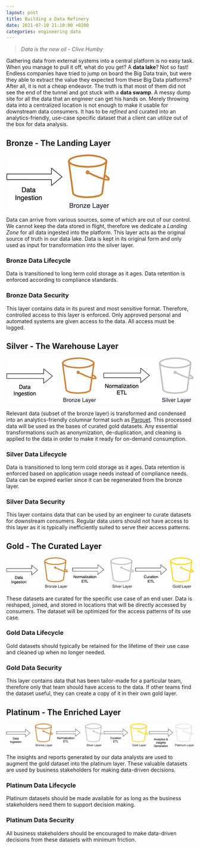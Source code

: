 ```yaml
---
layout: post
title: Building a Data Refinery
date: 2021-07-10 21:10:00 +0200
categories: engineering data
---
```

[bronze]: /assets/images/data-refinery/bronze.png
[silver]: /assets/images/data-refinery/silver.png
[gold]: /assets/images/data-refinery/gold.png
[platinum]: /assets/images/data-refinery/platinum.png

> _Data is the new oil - Clive Humby_

Gathering data from external systems into a central platform is no easy task. When you manage to pull it off, what do you get? A **data lake**? Not so fast!
Endless companies have tried to jump on board the Big Data train, but were they able to extract the value they expected from these Big Data platforms? After all, it is not a cheap endeavor. The truth is that most of them did not see the end of the tunnel and got stuck with a **data swamp**. A messy dump site for all the data that an engineer can get his hands on. Merely throwing data into a centralized location is not enough to make it usable for downstream data consumers. It has to be _refined_ and curated into an analytics-friendly, use-case specific dataset that a client can utilize out of the box for data analysis.

## Bronze - The Landing Layer

![Bronze diagram][bronze]

Data can arrive from various sources, some of which are out of our control. We cannot keep the data stored in flight, therefore we dedicate a _Landing Zone_ for all data ingested into the platform. This layer acts as the original source of truth in our data lake. Data is kept in its original form and only used as input for transformation into the silver layer.

### Bronze Data Lifecycle

Data is transitioned to long term cold storage as it ages. Data retention is enforced according to compliance standards.

### Bronze Data Security

This layer contains data in its purest and most sensitive format. Therefore, controlled access to this layer is enforced. Only approved personal and automated systems are given access to the data. All access must be logged.

## Silver - The Warehouse Layer

![Silver diagram][silver]

Relevant data (subset of the bronze layer) is transformed and condensed into an analytics-friendly columnar format such as [Parquet](https://parquet.apache.org/). This processed data will be used as the bases of curated gold datasets. Any essential transformations such as anonymization, de-duplication, and cleaning is applied to the data in order to make it ready for on-demand consumption.

### Silver Data Lifecycle

Data is transitioned to long term cold storage as it ages. Data retention is enforced based on application usage needs instead of compliance needs. Data can be expired earlier since it can be regenerated from the bronze layer.

### Silver Data Security

This layer contains data that can be used by an engineer to curate datasets for downstream consumers. Regular data users should not have access to this layer as it is typically inefficiently suited to serve their access patterns.

## Gold - The Curated Layer

![Gold diagram][gold]

These datasets are curated for the specific use case of an end user. Data is reshaped, joined, and stored in locations that will be directly accessed by consumers. The dataset will be optimized for the access patterns of its use case.

### Gold Data Lifecycle

Gold datasets should typically be retained for the lifetime of their use case and cleaned up when no longer needed.

### Gold Data Security

This layer contains data that has been tailor-made for a particular team, therefore only that team should have access to the data. If other teams find the dataset useful, they can create a copy of it in their own gold layer.

## Platinum - The Enriched Layer

![Platinum diagram][platinum]

The insights and reports generated by our data analysts are used to augment the gold dataset into the platinum layer. These valuable datasets are used by business stakeholders for making data-driven decisions.

### Platinum Data Lifecycle

Platinum datasets should be made available for as long as the business stakeholders need them to support decision making.

### Platinum Data Security

All business stakeholders should be encouraged to make data-driven decisions from these datasets with minimum friction.
